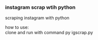 ### instagram scrap wtih python

scraping instagram with python <br>

how to use: <br>
clone and run with command py igscrap.py
